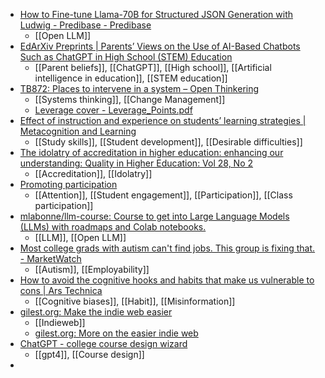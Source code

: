 - [How to Fine-tune Llama-70B for Structured JSON Generation with Ludwig - Predibase - Predibase](https://predibase.com/blog/how-to-fine-tune-llama-70b-for-structured-json-generation-with-ludwig)
	- [[Open LLM]]
- [EdArXiv Preprints | Parents’ Views on the Use of AI-Based Chatbots Such as ChatGPT in High School (STEM) Education](https://osf.io/preprints/edarxiv/8yj42)
	- [[Parent beliefs]], [[ChatGPT]], [[High school]], [[Artificial intelligence in education]], [[STEM education]]
- [TB872: Places to intervene in a system – Open Thinkering](https://dougbelshaw.com/blog/2024/01/12/tb872-places-to-intervene-in-a-system/)
	- [[Systems thinking]], [[Change Management]]
	- [Leverage cover - Leverage_Points.pdf](https://www.donellameadows.org/wp-content/userfiles/Leverage_Points.pdf)
- [Effect of instruction and experience on students’ learning strategies | Metacognition and Learning](https://link.springer.com/article/10.1007/s11409-023-09372-9)
	- [[Study skills]], [[Student development]], [[Desirable difficulties]]
- [The idolatry of accreditation in higher education: enhancing our understanding: Quality in Higher Education: Vol 28, No 2](https://www.tandfonline.com/doi/epdf/10.1080/13538322.2021.1948460)
	- [[Accreditation]], [[Idolatry]]
- [Promoting participation](https://snacks.pepsmccrea.com/p/promoting-participation)
	- [[Attention]], [[Student engagement]], [[Participation]], [[Class participation]]
- [mlabonne/llm-course: Course to get into Large Language Models (LLMs) with roadmaps and Colab notebooks.](https://github.com/mlabonne/llm-course)
	- [[LLM]], [[Open LLM]]
- [Most college grads with autism can't find jobs. This group is fixing that. - MarketWatch](https://www.marketwatch.com/story/most-college-grads-with-autism-cant-find-jobs-this-group-is-fixing-that-2017-04-10-5881421)
	- [[Autism]], [[Employability]]
- [How to avoid the cognitive hooks and habits that make us vulnerable to cons | Ars Technica](https://arstechnica.com/science/2024/01/how-to-avoid-the-cognitive-hooks-and-habits-that-make-us-vulnerable-to-cons/)
	- [[Cognitive biases]], [[Habit]], [[Misinformation]]
- [gilest.org: Make the indie web easier](https://gilest.org/indie-easy.html)
	- [[Indieweb]]
	- [gilest.org: More on the easier indie web](https://gilest.org/indie-easy-again.html)
- [ChatGPT - college course design wizard](https://chat.openai.com/g/g-8ojyImFb1-college-university-course-design-wizard)
	- [[gpt4]], [[Course design]]
-